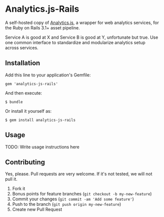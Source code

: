 # Analytics.js-Rails

A self-hosted copy of [Analytics.js](https://github.com/segmentio/analytics.js), a wrapper for web analytics services, for the Ruby on Rails 3.1+ asset pipeline.

Service A is good at X and Service B is good at Y, unfortunate but true. Use one common interface to standardize and modularize analytics setup across services.

## Installation

Add this line to your application's Gemfile:

    gem 'analytics-js-rails'

And then execute:

    $ bundle

Or install it yourself as:

    $ gem install analytics-js-rails

## Usage

TODO: Write usage instructions here

## Contributing

Yes, please. Pull requests are very welcome. If it's not tested, we will not pull it.

1. Fork it
2. Bonus points for feature branches (`git checkout -b my-new-feature`)
3. Commit your changes (`git commit -am 'Add some feature'`)
4. Push to the branch (`git push origin my-new-feature`)
5. Create new Pull Request
